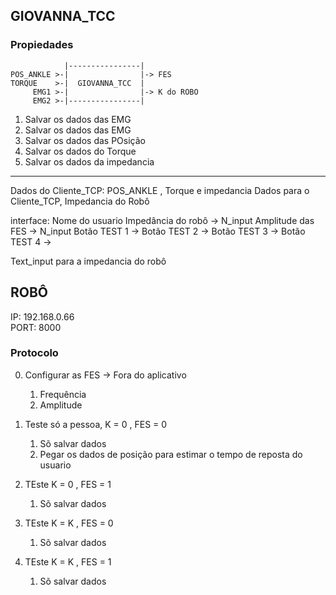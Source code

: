 ## GIOVANNA_TCC

### Propiedades



                |----------------|
    POS_ANKLE >-|                |-> FES
    TORQUE    >-|  GIOVANNA_TCC  |
         EMG1 >-|                |-> K do ROBO
         EMG2 >-|----------------|


1. Salvar os dados das EMG
1. Salvar os dados das EMG
1. Salvar os dados das POsição
2. Salvar os dados do Torque
3. Salvar os dados da impedancia


----
Dados do Cliente_TCP: POS_ANKLE , Torque e impedancia
Dados para o Cliente_TCP, Impedancia do Robô

interface:
Nome do usuario
Impedância do robô -> N_input 
Amplitude das FES  -> N_input
Botão TEST 1 -> 
Botão TEST 2 -> 
Botão TEST 3 -> 
Botão TEST 4 -> 

Text_input para a impedancia do robô

## ROBÔ
IP: 192.168.0.66 </br>
PORT: 8000

### Protocolo
0. Configurar as FES  -> Fora do aplicativo 
   1. Frequência
   2. Amplitude

1. Teste só a pessoa, K = 0 , FES = 0
   1. Sõ salvar dados
   2. Pegar os dados de posição para estimar o tempo de reposta do usuario

2. TEste K = 0 , FES = 1
   1. Sõ salvar dados

3. TEste K = K , FES = 0
   1. Sõ salvar dados
   
4. TEste K = K , FES = 1
   1. Sõ salvar dados
   
   






